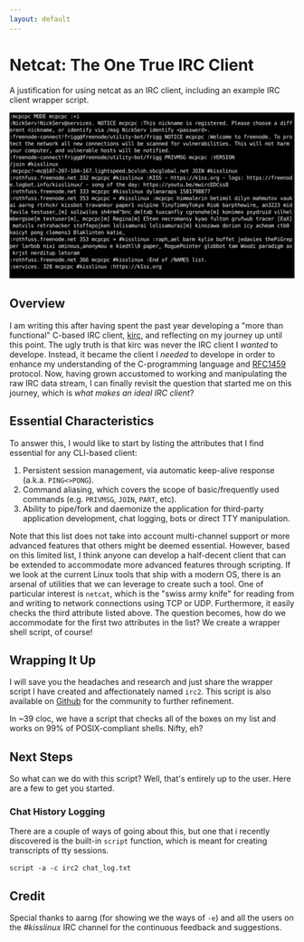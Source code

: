 ```yaml
---
layout: default
---
```


Netcat: The One True IRC Client
===============================

A justification for using netcat as an IRC client, including an example IRC client wrapper script.

![netcat irc](/assets/nc-irc.png)

Overview
--------

I am writing this after having spent the past year developing a "more than functional" C-based IRC client, [kirc](http://github.com/mcpcp/kirc), and reflecting on my journey up until this point. The ugly truth is that kirc was never the IRC client I *wanted* to develope. Instead, it became the client I *needed* to develope in order to enhance my understanding of the C-programming language and [RFC1459](https://tools.ietf.org/html/rfc1459) protocol. Now, having grown accustomed to working and manipulating the raw IRC data stream, I can finally revisit the question that started me on this journey, which is *what makes an ideal IRC client*?

Essential Characteristics
-------------------------

To answer this, I would like to start by listing the attributes that I find essential for any CLI-based client:

1. Persistent session management, via automatic keep-alive response (a.k.a. `PING<>PONG`).
2. Command aliasing, which covers the scope of basic/frequently used commands (e.g. `PRIVMSG`, `JOIN`, `PART`, etc).
3. Ability to pipe/fork and daemonize the application for third-party application development, chat logging, bots or direct TTY manipulation.

Note that this list does not take into account multi-channel support or more advanced features that others might be deemed essential. However, based on this limited list, I think anyone can develop a half-decent client that can be extended to accommodate more advanced features through scripting. If we look at the current Linux tools that ship with a modern OS, there is an arsenal of utilities that we can leverage to create such a tool.  One of particular interest is `netcat`, which is the "swiss army knife" for reading from and writing to network connections using TCP or UDP. Furthermore, it easily checks the third attribute listed above. The question becomes, how do we accommodate for the first two attributes in the list?  We create a wrapper shell script, of course!

Wrapping It Up
--------------

I will save you the headaches and research and just share the wrapper script I have created and affectionately named `irc2`. This script is also available on [Github](http://github.com/mcpcpc/irc2) for the community to further refinement. 

<script src="https://emgithub.com/embed.js?target=https%3A%2F%2Fgithub.com%2Fmcpcpc%2Firc2%2Fblob%2Fmaster%2Firc2&style=github"></script>

In ~39 cloc, we have a script that checks all of the boxes on my list and works on 99% of POSIX-compliant shells.  Nifty, eh?

Next Steps
----------

So what can we do with this script? Well, that's entirely up to the user. Here are a few to get you started.

### Chat History Logging

There are a couple of ways of going about this, but one that i recently discovered is the built-in `script` function, which is meant for creating transcripts of tty sessions.

    script -a -c irc2 chat_log.txt

Credit
------

Special thanks to aarng (for showing we the ways of `-e`) and all the users on the *#kisslinux* IRC channel for the continuous feedback and suggestions.
